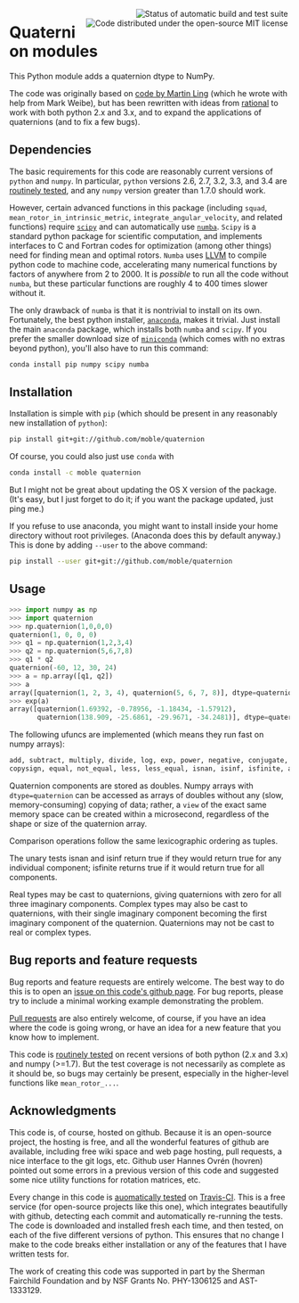 <a href="https://travis-ci.org/moble/quaternion"><img align="right" hspace="3" alt="Status of automatic build and test suite" src="https://travis-ci.org/moble/quaternion.svg?branch=master"></a> <a href="https://github.com/moble/quaternion/blob/master/LICENSE"><img align="right" hspace="3" alt="Code distributed under the open-source MIT license" src="http://moble.github.io/spherical_functions/images/MITLicenseBadge.svg"></a>

# Quaternion modules

This Python module adds a quaternion dtype to NumPy.

The code was originally based on
[code by Martin Ling](https://github.com/martinling/numpy_quaternion) (which he
wrote with help from Mark Weibe), but has been rewritten with ideas from
[rational](https://github.com/numpy/numpy-dtypes/tree/master/npytypes/rational)
to work with both python 2.x and 3.x, and to expand the applications of
quaternions (and to fix a few bugs).


## Dependencies

The basic requirements for this code are reasonably current versions
of `python` and `numpy`.  In particular, `python` versions 2.6, 2.7,
3.2, 3.3, and 3.4 are
[routinely tested](https://travis-ci.org/moble/quaternion), and
any `numpy` version greater than 1.7.0 should work.

However, certain advanced functions in this package (including
`squad`, `mean_rotor_in_intrinsic_metric`,
`integrate_angular_velocity`, and related functions) require
[`scipy`](http://scipy.org/) and can automatically use
[`numba`](http://numba.pydata.org/).  `Scipy` is a standard python
package for scientific computation, and implements interfaces to C and
Fortran codes for optimization (among other things) need for finding
mean and optimal rotors.  `Numba` uses [LLVM](http://llvm.org/) to
compile python code to machine code, accelerating many numerical
functions by factors of anywhere from 2 to 2000.  It is *possible* to
run all the code without `numba`, but these particular functions are
roughly 4 to 400 times slower without it.

The only drawback of `numba` is that it is nontrivial to install on
its own.  Fortunately, the best python installer,
[`anaconda`](http://continuum.io/downloads), makes it trivial.  Just
install the main `anaconda` package, which installs both `numba` and
`scipy`.  If you prefer the smaller download size of
[`miniconda`](http://conda.pydata.org/miniconda.html) (which comes
with no extras beyond python), you'll also have to run this command:

```sh
conda install pip numpy scipy numba
```

## Installation

Installation is simple with `pip` (which should be present in any
reasonably new installation of `python`):

```sh
pip install git+git://github.com/moble/quaternion
```

Of course, you could also just use `conda` with

```sh
conda install -c moble quaternion
```

But I might not be great about updating the OS X version of the package.
(It's easy, but I just forget to do it; if you want the package updated,
just ping me.)

If you refuse to use anaconda, you might want to install inside your
home directory without root privileges.  (Anaconda does this by
default anyway.)  This is done by adding `--user` to the above
command:

```sh
pip install --user git+git://github.com/moble/quaternion
```


## Usage

```python
>>> import numpy as np
>>> import quaternion
>>> np.quaternion(1,0,0,0)
quaternion(1, 0, 0, 0)
>>> q1 = np.quaternion(1,2,3,4)
>>> q2 = np.quaternion(5,6,7,8)
>>> q1 * q2
quaternion(-60, 12, 30, 24)
>>> a = np.array([q1, q2])
>>> a
array([quaternion(1, 2, 3, 4), quaternion(5, 6, 7, 8)], dtype=quaternion)
>>> exp(a)
array([quaternion(1.69392, -0.78956, -1.18434, -1.57912),
       quaternion(138.909, -25.6861, -29.9671, -34.2481)], dtype=quaternion)
```

The following ufuncs are implemented (which means they run fast on
numpy arrays):

```python
add, subtract, multiply, divide, log, exp, power, negative, conjugate,
copysign, equal, not_equal, less, less_equal, isnan, isinf, isfinite, absolute
```

Quaternion components are stored as doubles.  Numpy arrays with
`dtype=quaternion` can be accessed as arrays of doubles without any
(slow, memory-consuming) copying of data; rather, a `view` of the
exact same memory space can be created within a microsecond,
regardless of the shape or size of the quaternion array.

Comparison operations follow the same lexicographic ordering as
tuples.

The unary tests isnan and isinf return true if they would return true
for any individual component; isfinite returns true if it would return
true for all components.

Real types may be cast to quaternions, giving quaternions with zero
for all three imaginary components. Complex types may also be cast to
quaternions, with their single imaginary component becoming the first
imaginary component of the quaternion. Quaternions may not be cast to
real or complex types.


## Bug reports and feature requests

Bug reports and feature requests are entirely welcome.  The best way
to do this is to open an
[issue on this code's github page](https://github.com/moble/quaternion/issues).
For bug reports, please try to include a minimal working example
demonstrating the problem.

[Pull requests](https://help.github.com/articles/using-pull-requests/)
are also entirely welcome, of course, if you have an idea where the
code is going wrong, or have an idea for a new feature that you know
how to implement.

This code is
[routinely tested](https://travis-ci.org/moble/quaternion) on
recent versions of both python (2.x and 3.x) and numpy (>=1.7).  But
the test coverage is not necessarily as complete as it should be, so
bugs may certainly be present, especially in the higher-level
functions like `mean_rotor_...`.


## Acknowledgments

This code is, of course, hosted on github.  Because it is an
open-source project, the hosting is free, and all the wonderful
features of github are available, including free wiki space and web
page hosting, pull requests, a nice interface to the git logs, etc.
Github user Hannes Ovrén (hovren) pointed out some errors in a
previous version of this code and suggested some nice utility functions
for rotation matrices, etc.

Every change in this code is
[auomatically tested](https://travis-ci.org/moble/quaternion) on
[Travis-CI](https://travis-ci.org/).  This is a free service (for
open-source projects like this one), which integrates beautifully with
github, detecting each commit and automatically re-running the tests.
The code is downloaded and installed fresh each time, and then tested,
on each of the five different versions of python.  This ensures that
no change I make to the code breaks either installation or any of the
features that I have written tests for.

The work of creating this code was supported in part by the Sherman
Fairchild Foundation and by NSF Grants No. PHY-1306125 and
AST-1333129.
